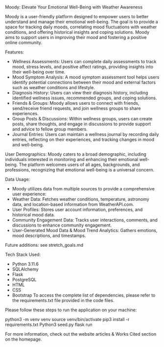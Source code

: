 Moody: Elevate Your Emotional Well-Being with Weather Awareness

Moody is a user-friendly platform designed to empower users to better understand and manage their emotional well-being. The goal is to provide a space for tracking daily moods, correlating mood fluctuations with weather conditions, and offering historical insights and coping solutions. Moody aims to support users in improving their mood and fostering a positive online community.

Features:
- Wellness Assessments: Users can complete daily assessments to track mood, stress levels, and positive affect ratings, providing insights into their well-being over time.
- Mood Symptom Analysis: A mood symptom assessment tool helps users identify potential connections between their mood and external factors such as weather conditions and lifestyle.
- Diagnosis History: Users can view their diagnosis history, including identified wellness issues, recommended groups, and coping solutions.
- Friends & Groups: Moody allows users to connect with friends, send/receive friend requests, and join wellness groups to share experiences.
- Group Posts & Discussions: Within wellness groups, users can create posts, share thoughts, and engage in discussions to provide support and advice to fellow group members.
- Journal Entries: Users can maintain a wellness journal by recording daily entries, reflecting on their experiences, and tracking changes in mood and well-being.

User Demographics:
Moody caters to a broad demographic, including individuals interested in monitoring and enhancing their emotional well-being. The platform welcomes users of all ages, backgrounds, and professions, recognizing that emotional well-being is a universal concern.

Data Usage:
- Moody utilizes data from multiple sources to provide a comprehensive user experience:
- Weather Data: Fetches weather conditions, temperature, astronomy data, and location-based information from WeatherAPI.com.
- User Profiles: Stores user account information, preferences, and historical mood data.
- Community Engagement Data: Tracks user interactions, comments, and discussions to enhance community engagement.
- User-Generated Mood Data & Mood Trend Analytics: Gathers emotions, mood descriptions, and timestamps. 

Future additions: see stretch_goals.md

Tech Stack Used:
- Python 3.11.6
- SQLAlchemy
- Flask
- PostgreSQL
- HTML
- CSS
- Bootstrap
To access the complete list of dependencies, please refer to the requirements.txt file provided in the code files.

Please follow these steps to run the application on your machine:

python3 -m venv venv
source venv/bin/activate
pip3 install -r requirements.txt
Python3 seed.py
flask run

For more information, check out the website articles & Works Cited section on the homepage.

